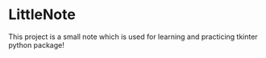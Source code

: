 # LittleNote

This project is a small note which is used for learning and practicing tkinter python package! 
